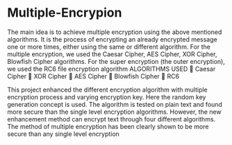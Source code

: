 # Multiple-Encrypion
The main idea is to achieve multiple encryption using the above mentioned algorithms. It is the process of encrypting an already encrypted message one or more times, either using the same or different algorithm.
For the multiple encryption, we used the Caesar Cipher, AES Cipher, XOR Cipher, Blowfish Cipher algorithms.
For the super encryption (the outer encryption), we used the RC6 file encryption algorithm
ALGORITHMS USED
	Caesar Cipher
	XOR Cipher
	AES Cipher
	Blowfish Cipher
	RC6


This project enhanced the different encryption algorithm with multiple encryption process and varying encryption key. Here the random key generation concept is used. The algorithm is tested on plain text and found more secure than the single level encryption algorithms. However, the new enhancement method can encrypt text through four different algorithms. The method of multiple encryption has been clearly shown to be more secure than any single level encryption
